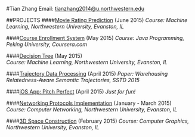 #Tian Zhang
Email: tianzhang2014@u.northwestern.edu  

##PROJECTS
####[Movie Rating Prediction](https://github.com/zhtiansweet/MoviePrediction) (June 2015)
_Course: Machine Learning, Northwestern University, Evanston, IL_

####[Course Enrollment System](https://github.com/zhtiansweet/CourseEnrollment) (May 2015)
_Course: Java Programming, Peking University, Coursera.com_

####[Decision Tree](https://github.com/zhtiansweet/decisionTreeC4.5) (May 2015)  
_Course: Machine Learning, Northwestern University, Evanston, IL_

####[Trajectory Data Processing](https://github.com/zhtiansweet/TrajectoryData/tree/master) (April 2015)
_Paper: Warehousing Relatedness-Aware Semantic Trajectories, SSTD 2015_

####[iOS App: Pitch Perfect](https://github.com/zhtiansweet/PitchPerfect) (April 2015)
_Just for fun!_

####[Networking Protocols Implementation](https://github.com/zhtiansweet/NetworkProtocol_EECS340) (January - March 2015)  
_Course: Computer Networking, Northwestern University, Evanston, IL_

####[3D Space Construction](https://github.com/zhtiansweet/3DSpace_EECS351) (February 2015)
_Course: Computer Graphics, Northwestern University, Evanston, IL_  
